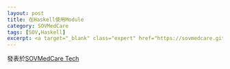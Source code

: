 ```yaml
---
layout: post
title: 在Haskell使用Module
category: SOVMedCare
tags: [SOV,Haskell]
excerpt: <a target="_blank" class="expert" href="https://sovmedcare.github.io/2018/03/27/haskell-with-module/">發表於SOVMedCare Tech</a>
---
```


發表於[SOVMedCare Tech](https://sovmedcare.github.io/2018/03/27/haskell-with-module/)
